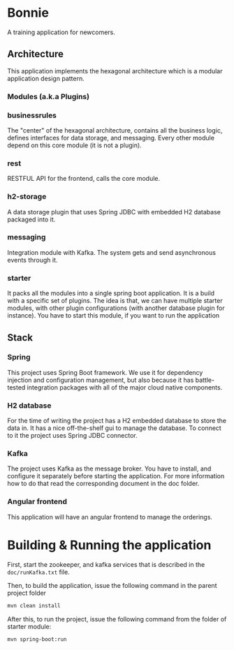 # Bonnie
A training application for newcomers.

## Architecture
This application implements the hexagonal architecture which is a modular application design pattern.

### Modules (a.k.a Plugins)    

### businessrules
The "center" of the hexagonal architecture, contains all the business logic, defines interfaces for data storage, and messaging. Every other module depend on this core module (it is not a plugin). 

### rest
RESTFUL API for the frontend, calls the core module. 

### h2-storage
A data storage plugin that uses Spring JDBC with embedded H2 database packaged into it. 

### messaging
Integration module with Kafka. The system gets and send asynchronous events through it.

### starter
It packs all the modules into a single spring boot application. It is a build with a specific set of plugins. The idea is that, we can have multiple starter modules, with other plugin configurations (with another database plugin for instance). You have to start this module, if you want to run the application

## Stack

### Spring
This project uses Spring Boot framework.
We use it for dependency injection and configuration management, but also because it has battle-tested integration packages with all of the major cloud native components.

### H2 database
For the time of writing the project has a H2 embedded database to store the data in. It has a nice off-the-shelf gui to manage the database.
To connect to it the project uses Spring JDBC connector.

### Kafka
The project uses Kafka as the message broker. You have to install, and configure it separately before starting the application. For more information how to do that read the corresponding document in the doc folder.

### Angular frontend
This application will have an angular frontend to manage the orderings.

# Building & Running the application
First, start the zookeeper, and kafka services that is described in the ```doc/runKafka.txt``` file.

Then, to build the application, issue the following command in the parent project folder
```bash
mvn clean install
```

After this, to run the project, issue the following command from the folder of starter module:
```bash
mvn spring-boot:run
```